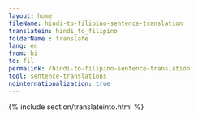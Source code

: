 ```yaml
---
layout: home
fileName: hindi-to-filipino-sentence-translation
translatein: hindi_to_filipino
folderName : translate
lang: en
from: hi
to: fil
permalink: /hindi-to-filipino-sentence-translation
tool: sentence-translations
nointernationalization: true
---
```

{% include section/translateinto.html %}
